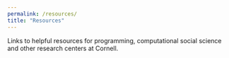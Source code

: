 ```yaml
---
permalink: /resources/
title: "Resources"
---
```


Links to helpful resources for programming, computational social science and other research centers at Cornell.
